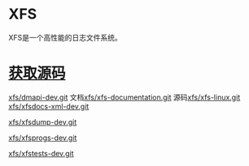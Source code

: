 # XFS
XFS是一个高性能的日志文件系统。

# [获取源码](https://git.kernel.org/pub/scm/fs/xfs)
[xfs/dmapi-dev.git](https://git.kernel.org/pub/scm/fs/xfs/dmapi-dev.git)
文档[xfs/xfs-documentation.git](https://git.kernel.org/pub/scm/fs/xfs/xfs-documentation.git)
源码[xfs/xfs-linux.git](https://git.kernel.org/pub/scm/fs/xfs/xfs-linux.git)
[xfs/xfsdocs-xml-dev.git](https://git.kernel.org/pub/scm/fs/xfs/xfsdocs-xml-dev.git)

[xfs/xfsdump-dev.git](https://git.kernel.org/pub/scm/fs/xfs/xfsdump-dev.git)

[xfs/xfsprogs-dev.git](https://git.kernel.org/pub/scm/fs/xfs/xfsprogs-dev.git)

[xfs/xfstests-dev.git](https://git.kernel.org/pub/scm/fs/xfs/xfstests-dev.git)
